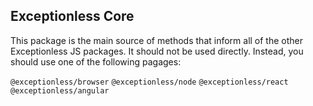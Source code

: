 ## Exceptionless Core

This package is the main source of methods that inform all of the other Exceptionless JS packages. It should not be used directly. Instead, you should use one of the following pagages: 

`@exceptionless/browser`
`@exceptionless/node`
`@exceptionless/react`
`@exceptionless/angular`

